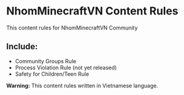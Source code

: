 # NhomMinecraftVN Content Rules
This content rules for NhomMinecraftVN Community

## Include:
* Community Groups Rule
* Process Violation Rule (not yet released)
* Safety for Children/Teen Rule

**Warning:** This content rules written in Vietnamese language.

